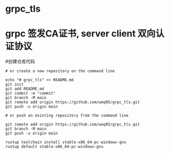 # grpc_tls
# grpc 签发CA证书, server client 双向认证协议


#创建仓库代码
```azure
# or create a new repository on the command line

echo "# grpc_tls" >> README.md
git init
git add README.md
git commit -m "commit"
git branch -M main
git remote add origin https://github.com/weq95/grpc_tls.git
git push -u origin main
```

```azure
# or push an existing repository from the command line

git remote add origin https://github.com/weq95/grpc_tls.git
git branch -M main
git push -u origin main
```

```azure
rustup toolchain install stable-x86_64-pc-windows-gnu
rustup default stable-x86_64-pc-windows-gnu
```